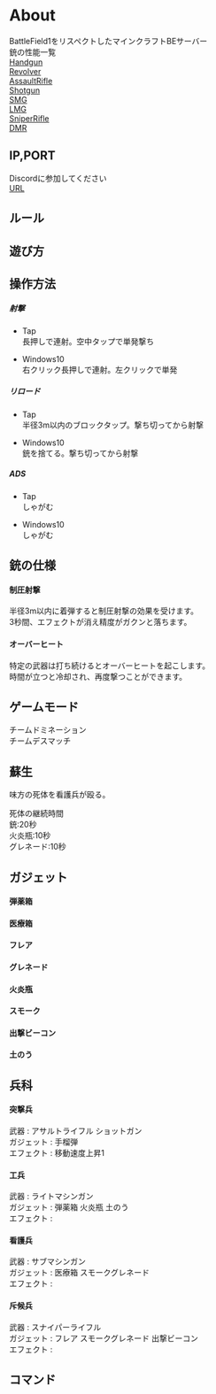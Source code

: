 # About
BattleField1をリスペクトしたマインクラフトBEサーバー  
銃の性能一覧  
[Handgun](https://minedeeprock.github.io/HandGun)  
[Revolver](https://minedeeprock.github.io/Revolver)  
[AssaultRifle](https://minedeeprock.github.io/AssaultRifle)  
[Shotgun](https://minedeeprock.github.io/Shotgun)  
[SMG](https://minedeeprock.github.io/SMG)  
[LMG](https://minedeeprock.github.io/LMG)  
[SniperRifle](https://minedeeprock.github.io/SniperRifle)  
[DMR](https://minedeeprock.github.io/DMR)  

## IP,PORT
Discordに参加してください  
[URL](https://discord.gg/xKRYNBg)

## ルール

## 遊び方

## 操作方法
##### 射撃
- Tap  
長押しで連射。空中タップで単発撃ち

- Windows10  
右クリック長押しで連射。左クリックで単発

##### リロード
- Tap  
半径3m以内のブロックタップ。撃ち切ってから射撃

- Windows10  
銃を捨てる。撃ち切ってから射撃

##### ADS
- Tap  
しゃがむ

- Windows10  
しゃがむ

## 銃の仕様

#### 制圧射撃
半径3m以内に着弾すると制圧射撃の効果を受けます。  
3秒間、エフェクトが消え精度がガクンと落ちます。

#### オーバーヒート
特定の武器は打ち続けるとオーバーヒートを起こします。  
時間が立つと冷却され、再度撃つことができます。

## ゲームモード
チームドミネーション  
チームデスマッチ

## 蘇生
味方の死体を看護兵が殴る。  

死体の継続時間  
銃:20秒  
火炎瓶:10秒  
グレネード:10秒  


## ガジェット

#### 弾薬箱
#### 医療箱
#### フレア
#### グレネード
#### 火炎瓶
#### スモーク
#### 出撃ビーコン
#### 土のう

## 兵科
#### 突撃兵  
 武器 : アサルトライフル ショットガン  
 ガジェット : 手榴弾  
 エフェクト : 移動速度上昇1  
#### 工兵  
  武器 : ライトマシンガン  
  ガジェット : 弾薬箱 火炎瓶 土のう  
  エフェクト :   
#### 看護兵  
   武器 : サブマシンガン  
   ガジェット : 医療箱 スモークグレネード  
   エフェクト :   
#### 斥候兵  
   武器 : スナイパーライフル  
   ガジェット : フレア スモークグレネード 出撃ビーコン  
   エフェクト :   

## コマンド

